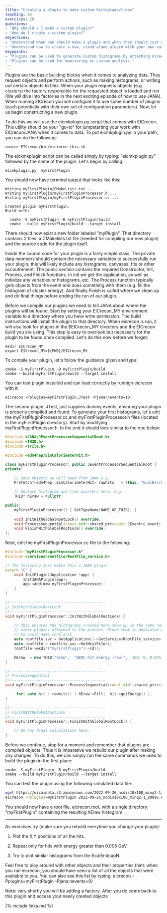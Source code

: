 ```yaml
---
title: "Creating a plugin to make custom histograms/trees"
teaching: 15
exercises: 20
questions:
- "Why should a I make a custom plugin?"
- "How do I create a custom plugin?"
objectives:
- "Understand when one should make a plugin and when they should just use a ROOT macro."
- "Understand how to create a new, stand-alone plugin with your own custom histograms."
keypoints:
- "Plugins can be used to generate custom histograms by attaching directly to the reconstruction process."
- "Plugins can be used for monitoring or custom analysis."
---
```

Plugins are the basic building blocks when it comes to analyzing data.  They request objects and perform actions, such as making histograms, or writing out certain objects to files.  When your plugin requests objects (e.g. clusters) the factory responsible for the requested object is loaded and run (We will dive into factories in the next exciting episode of how to use JANA).  When running EICrecon you will configure it to use some number of plugins (each potentially with their own set of configuration parameters). Now, let us begin constructing a new plugin.

To do this we will use the eicmkplugin.py script that comes with EICrecon.  This utility should be your "go-to" for jumpstarting your work with EICrecon/JANA when it comes to data. To put eicmkplugin.py in your path, you can do the following:
~~~
source EICrecon/bin/eicrecon-this.sh
~~~

The eickmkplugin script can be called simply by typing: "eicmkplugin.py" followed by the name of the plugin. Let's begin by calling: 
~~~
eicmkplugin.py  myFirstPlugin 
~~~

You should now have terminal output that looks like this:
~~~
Writing myFirstPlugin/CMakeLists.txt ...
Writing myFirstPlugin/myFirstPluginProcessor.h ...
Writing myFirstPlugin/myFirstPluginProcessor.cc ...

Created plugin myFirstPlugin.
Build with:

  cmake -S myFirstPlugin -B myFirstPlugin/build
  cmake --build myFirstPlugin/build --target install
~~~
There should now exist a new folder labeled "myPlugin". That directory contains 2 files: a CMakelists.txt file (needed for compiling our new plugin) and the source code for the plugin itself. 

Inside the source code for your plugin is a fairly simple class.  The private data members should contain the necessary variables to successfully run your plugin;  this will likely include any histograms, canvases, fits or other accoutrement. The public section contains the required Constructor, Init, Process, and Finish functions.  In init we get the application, as well as initialize any variables or histograms, etc.  The Process function typically gets objects from the event and does something with them (e.g. fill the histogram of cluster energy). And finally Finish is called where we clean up and do final things before ending the run of our plugin.

Before we compile our plugins we need to tell JANA about where the plugins will be found.  Start by setting your EICrecon_MY environment variable to a directory where you have write permission. The build instructions will install the plugin to that directory. When eicrecon is run, it will also look for plugins in the $EICrecon_MY directory and the EICrecon build you are using. This step is easy to overlook but necessary for the plugin to be found once compiled. Let's do this now before we forget:

~~~
mkdir EICrecon_MY
export EICrecon_MY=${PWD}/EICrecon_MY
~~~
 
To compile your plugin, let's follow the guidance given and type:
~~~
cmake -S myFirstPlugin -B myFirstPlugin/build
cmake --build myFirstPlugin/build --target install
~~~

You can test plugin installed and can load correctly by runnign eicrecon with it: 
~~~
eicrecon -Pplugins=myFirstPlugin,JTest -Pjana:nevents=10
~~~

The second plugin, JTest, just supplies dummy events, ensuring your plugin is properly compiled and found. To generate your first histograms, let's edit the myFirstPluginProcessor.cc and myFirstPluginProcessor.h files (located in the myFirstPlugin directory). Start by modifying myFirstPluginProcessor.h.  In the end it should look similar to the one below: 

```c++
#include <JANA/JEventProcessorSequentialRoot.h>
#include <TH2D.h>
#include <TFile.h>

#include <edm4hep/SimCalorimeterHit.h>

class myFirstPluginProcessor: public JEventProcessorSequentialRoot {
private:

    // Data objects we will need from JANA e.g.
    PrefetchT<edm4hep::SimCalorimeterHit> rawhits   = {this, "EcalBarrelHits"};

    // Declare histogram and tree pointers here. e.g.
    TH1D* hEraw = nullptr;

public:
    myFirstPluginProcessor() { SetTypeName(NAME_OF_THIS); }
    
    void InitWithGlobalRootLock() override;
    void ProcessSequential(const std::shared_ptr<const JEvent>& event) override;
    void FinishWithGlobalRootLock() override;
};
```
Next, edit the myFirstPluginProcessor.cc file to the following:
```c++
#include "myFirstPluginProcessor.h"
#include <services/rootfile/RootFile_service.h>

// The following just makes this a JANA plugin
extern "C" {
    void InitPlugin(JApplication *app) {
        InitJANAPlugin(app);
        app->Add(new myFirstPluginProcessor);
    }
}

//-------------------------------------------
// InitWithGlobalRootLock
//-------------------------------------------
void myFirstPluginProcessor::InitWithGlobalRootLock(){

    // This ensures the histograms created here show up in the same root file as
    // other plugins attached to the process. Place them in dedicated directory
    // to avoid name conflicts.
    auto rootfile_svc = GetApplication()->GetService<RootFile_service>();
    auto rootfile = rootfile_svc->GetHistFile();
    rootfile->mkdir("myFirstPlugin")->cd();

    hEraw  = new TH1D("Eraw",  "BEMC hit energy (raw)",  100, 0, 0.075);
}

//-------------------------------------------
// ProcessSequential
//-------------------------------------------
void myFirstPluginProcessor::ProcessSequential(const std::shared_ptr<const JEvent>& event) {

     for( auto hit : rawhits() ) hEraw->Fill(  hit->getEnergy() );
}

//-------------------------------------------
// FinishWithGlobalRootLock
//-------------------------------------------
void myFirstPluginProcessor::FinishWithGlobalRootLock() {

    // Do any final calculations here.
}
```
Before we continue, stop for a moment and remember that plugins are compiled objects.  Thus it is imperative we rebuild our plugin after making any changes.  To do this, we can simply run the same commands we used to build the plugin in the first place:

~~~
cmake -S myFirstPlugin -B myFirstPlugin/build
cmake --build myFirstPlugin/build --target install
~~~

You can test the plugin using the following simulated data file:

~~~bash
wget https://eicaidata.s3.amazonaws.com/2022-09-26_ncdis10x100_minq2-1_200ev.edm4hep.root
eicrecon -Pplugins=myFirstPlugin 2022-09-26_ncdis10x100_minq2-1_200ev.edm4hep.root
~~~

You should now have a root file, eicrecon.root, with a single directory: "myFirstPlugin" containing the resulting hEraw histogram.


_____________________________________________________________________________________________________________

As exercises try (make sure you rebuild everytime you change your plugin):

1) Plot the X,Y positions of all the hits.  

2) Repeat only for hits with energy greater than 0.005 GeV.  

3) Try to plot similar histograms from the EcalEndcapN.

Feel free to play around with other objects and their properties (hint: when you ran eicrecon, you should have seen a list of all the objects that were available to you.  You can also see this list by typing: eicrecon -Pplugins=myFirstPlugin -Pjana:nevents=0)

Note: very shortly you will be adding a factory.  After you do come back to this plugin and access your newly created objects


{% include links.md %}

